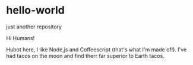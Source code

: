 # hello-world
just another repository

Hi Humans!

Hubot here, I like Node,js and Coffeescript (that's what I'm made of!).
I've had tacos on the moon and find therr far superior to Earth tacos.

